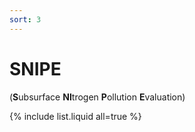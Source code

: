 ```yaml
---
sort: 3
---
```


# SNIPE
(**S**ubsurface **NI**trogen **P**ollution **E**valuation)

{% include list.liquid all=true %}
